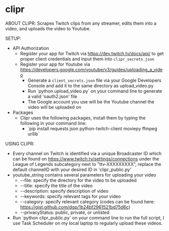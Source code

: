 # clipr
ABOUT CLIPR:
Scrapes Twitch clips from any streamer, edits them into a video, and uploads the video to Youtube.

SETUP:
  - API Authorization
    - Register your app for Twitch via https://dev.twitch.tv/docs/api/ to get proper client credentials and input them into `clipr_secrets.json`
    - Register your app for Youtube via https://developers.google.com/youtube/v3/guides/uploading_a_video
      - Generate a `client_secrets.json` file via your Google Developers Console and add it to the same directory as upload_video.py
      - Run \`python upload_video.py\` on your command line to generate a valid 'oauth2.json' file
      - The Google account you use will be the Youtube channel the video will be uploaded on
  - Packages
    - Clipr uses the following packages, install them by typing the following in your command line:
      - \`pip install requests json python-twitch-client moviepy ffmpeg urllib\`
      
USING CLIPR:
  - Every channel on Twitch is identified via a unique Broadcaster ID which can be found on https://www.twitch.tv/settings/connections under the
    League of Legends subcategory next to "ttv-XXXXXXXXX", replace the default channelID with your desired ID in 'clipr_public.py'
  - youtube_string contains several parameters for uploading your video
    - --file: specify the directory for the video to be uploaded
    - --title: specify the title of the video
    - --description: specify description of video
    - --keywords: specify relevant tags for your video
    - --category: specify relevant category (codes can be found here: https://gist.github.com/dgp/1b24bf2961521bd75d6c)
    - --privacyStatus: public, private, or unlisted
  - Run \`python clipr_public.py\` on your command line to run the full script, I use Task Scheduler on my local laptop to regularly upload these videos.
 
